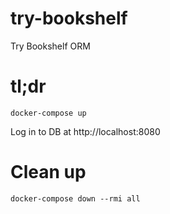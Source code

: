 # try-bookshelf

Try Bookshelf ORM

# tl;dr

    docker-compose up
    
Log in to DB at http://localhost:8080
    
# Clean up

    docker-compose down --rmi all